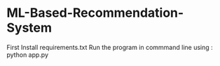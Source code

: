 # ML-Based-Recommendation-System
First Install requirements.txt 
Run the program in commmand line using : python app.py